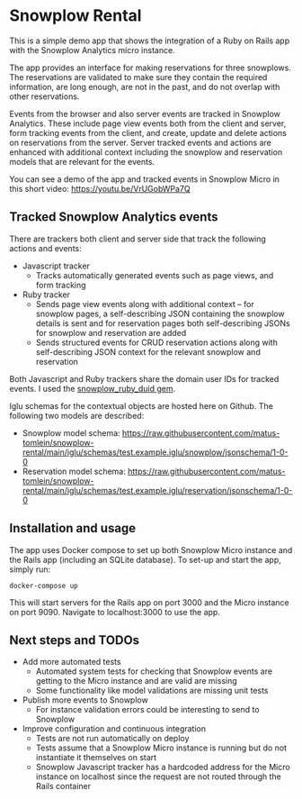 # Snowplow Rental

This is a simple demo app that shows the integration of a Ruby on Rails app with the Snowplow Analytics micro instance.

The app provides an interface for making reservations for three snowplows.
The reservations are validated to make sure they contain the required information, are long enough, are not in the past, and do not overlap with other reservations.

Events from the browser and also server events are tracked in Snowplow Analytics.
These include page view events both from the client and server, form tracking events from the client, and create, update and delete actions on reservations from the server.
Server tracked events and actions are enhanced with additional context including the snowplow and reservation models that are relevant for the events.

You can see a demo of the app and tracked events in Snowplow Micro in this short video: https://youtu.be/VrUGobWPa7Q

## Tracked Snowplow Analytics events

There are trackers both client and server side that track the following actions and events:

* Javascript tracker
  * Tracks automatically generated events such as page views, and form tracking
* Ruby tracker
  * Sends page view events along with additional context – for snowplow pages, a self-describing JSON containing the snowplow details is sent and for reservation pages both self-describing JSONs for snowplow and reservation are added
  * Sends structured events for CRUD reservation actions along with self-describing JSON context for the relevant snowplow and reservation

Both Javascript and Ruby trackers share the domain user IDs for tracked events. I used the [snowplow_ruby_duid gem](https://github.com/simplybusiness/snowplow_ruby_duid).

Iglu schemas for the contextual objects are hosted here on Github.
The following two models are described:

* Snowplow model schema: https://raw.githubusercontent.com/matus-tomlein/snowplow-rental/main/iglu/schemas/test.example.iglu/snowplow/jsonschema/1-0-0
* Reservation model schema: https://raw.githubusercontent.com/matus-tomlein/snowplow-rental/main/iglu/schemas/test.example.iglu/reservation/jsonschema/1-0-0

## Installation and usage

The app uses Docker compose to set up both Snowplow Micro instance and the Rails app (including an SQLite database).
To set-up and start the app, simply run:

```
docker-compose up
```

This will start servers for the Rails app on port 3000 and the Micro instance on port 9090.
Navigate to localhost:3000 to use the app.

## Next steps and TODOs

* Add more automated tests
  * Automated system tests for checking that Snowplow events are getting to the Micro instance and are valid are missing
  * Some functionality like model validations are missing unit tests
* Publish more events to Snowplow
  * For instance validation errors could be interesting to send to Snowplow
* Improve configuration and continuous integration
  * Tests are not run automatically on deploy
  * Tests assume that a Snowplow Micro instance is running but do not instantiate it themselves on start
  * Snowplow Javascript tracker has a hardcoded address for the Micro instance on localhost since the request are not routed through the Rails container
